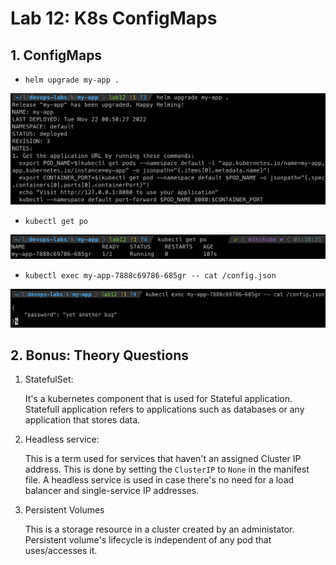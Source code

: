 # Lab 12: K8s ConfigMaps

## 1. ConfigMaps

- `helm upgrade my-app .`

![](./images/helm-app-upgrade.png)

- `kubectl get po`

![](./images/helm-list-pods-12.png)

- `kubectl exec my-app-7888c69786-685gr -- cat /config.json`

![](./images/helm-config-view.png)


## 2. Bonus: Theory Questions

1. StatefulSet: 

    It's a kubernetes component that is used for Stateful application. Statefull application refers to applications such as databases or any application that stores data.

2. Headless service:

    This is a term used for services that haven't an assigned Cluster IP address. This is done by setting the `ClusterIP` to `None` in the manifest file. A headless service is used in case there's no need for a load balancer and single-service IP addresses. 

3. Persistent Volumes

    This is a storage resource in a cluster created by an administator. Persistent volume's lifecycle is independent of any pod that uses/accesses it.